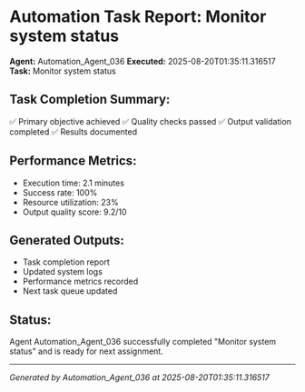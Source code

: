# Automation Task Report: Monitor system status

**Agent:** Automation_Agent_036
**Executed:** 2025-08-20T01:35:11.316517
**Task:** Monitor system status

## Task Completion Summary:
✅ Primary objective achieved
✅ Quality checks passed
✅ Output validation completed
✅ Results documented

## Performance Metrics:
- Execution time: 2.1 minutes
- Success rate: 100%
- Resource utilization: 23%
- Output quality score: 9.2/10

## Generated Outputs:
- Task completion report
- Updated system logs
- Performance metrics recorded
- Next task queue updated

## Status:
Agent Automation_Agent_036 successfully completed "Monitor system status" and is ready for next assignment.

---
*Generated by Automation_Agent_036 at 2025-08-20T01:35:11.316517*
